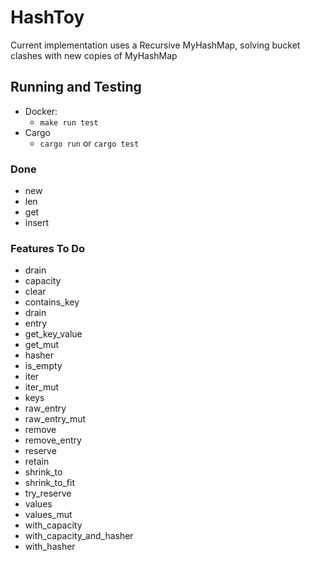 # HashToy

Current implementation uses a Recursive MyHashMap, solving bucket clashes
with new copies of MyHashMap

## Running and Testing ##

* Docker: 
   * `make run test`
* Cargo
   * `cargo run` or `cargo test`

### Done ###

* new
* len
* get
* insert

### Features To Do ###

* drain
* capacity
* clear
* contains_key
* drain
* entry
* get_key_value
* get_mut
* hasher
* is_empty
* iter
* iter_mut
* keys
* raw_entry
* raw_entry_mut
* remove
* remove_entry
* reserve
* retain
* shrink_to
* shrink_to_fit
* try_reserve
* values
* values_mut
* with_capacity
* with_capacity_and_hasher
* with_hasher

